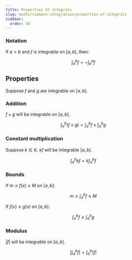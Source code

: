```yaml
---
title: Properties Of Integrals
slug: maths/riemann-integration/properties-of-integrals
sidebar:
  order: 10
---
```


### Notation

If $a<b$ and $f$ is integrable on $[a,b]$, then:

```math
\int_a^bf=-\int_b^af
```

## Properties

Suppose $f$ and $g$ are integrable on $[a,b]$.

### Addition

$f+g$ will be integrable on $[a,b]$.

```math
\int_a^b(f\pm g)=
\int_a^bf
\pm
\int_a^bg
```

### Constant multiplication

Suppose $k\in\mathbb{R}$. $kf$ will be integrable $[a,b]$.

```math
\int_a^bkf=k\int_a^bf
```

### Bounds

If $m\le f(x) \le M$ on $[a,b]$:

```math
m\le \int_a^bf \le M
```

If $f(x)\le g(x)$ on $[a,b]$:

```math
\int_a^bf \le \int_a^bg
```

### Modulus

$|f|$ will be integrable on $[a,b]$.

```math
\Bigg|\int_a^bf\Bigg|=\int_a^b|f|
```
